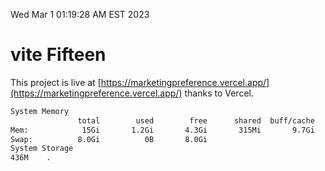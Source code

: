 Wed Mar  1 01:19:28 AM EST 2023

# vite Fifteen


This project is live at [https://marketingpreference.vercel.app/](https://marketingpreference.vercel.app/) thanks to Vercel.

```bash
System Memory
               total        used        free      shared  buff/cache   available
Mem:            15Gi       1.2Gi       4.3Gi       315Mi       9.7Gi        13Gi
Swap:          8.0Gi          0B       8.0Gi
System Storage
436M	.
```
```bash
